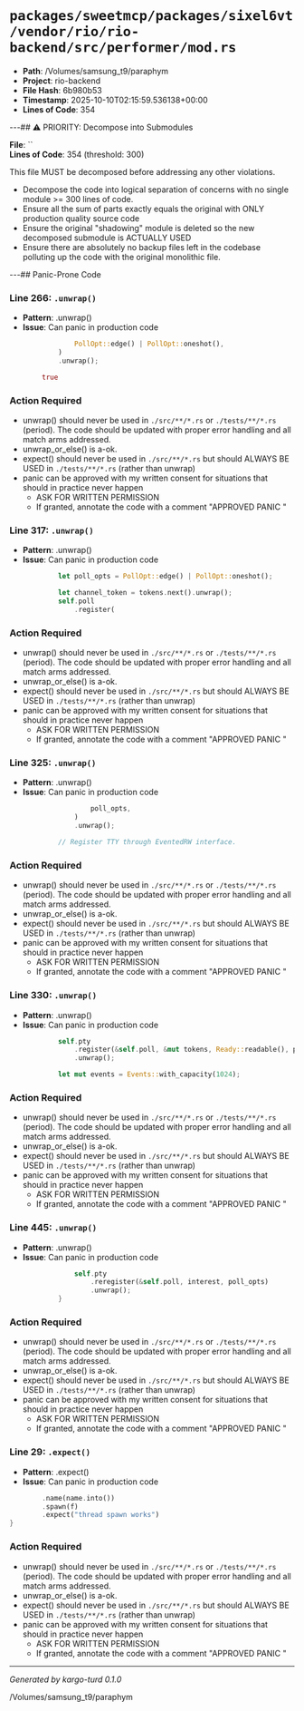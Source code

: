 # `packages/sweetmcp/packages/sixel6vt/vendor/rio/rio-backend/src/performer/mod.rs`

- **Path**: /Volumes/samsung_t9/paraphym
- **Project**: rio-backend
- **File Hash**: 6b980b53  
- **Timestamp**: 2025-10-10T02:15:59.536138+00:00  
- **Lines of Code**: 354

---## ⚠️ PRIORITY: Decompose into Submodules

**File**: ``  
**Lines of Code**: 354 (threshold: 300)

This file MUST be decomposed before addressing any other violations.

- Decompose the code into logical separation of concerns with no single module >= 300 lines of code. 
- Ensure all the sum of parts exactly equals the original with ONLY production quality source code
- Ensure the original "shadowing" module is deleted so the new decomposed submodule is ACTUALLY USED
- Ensure there are absolutely no backup files left in the codebase polluting up the code with the original monolithic file.

---## Panic-Prone Code


### Line 266: `.unwrap()`

- **Pattern**: .unwrap()
- **Issue**: Can panic in production code

```rust
                PollOpt::edge() | PollOpt::oneshot(),
            )
            .unwrap();

        true
```

### Action Required

- unwrap() should never be used in `./src/**/*.rs` or `./tests/**/*.rs` (period). The code should be updated with proper error handling and all match arms addressed.
- unwrap_or_else() is a-ok. 
- expect() should never be used in `./src/**/*.rs` but should ALWAYS BE USED in `./tests/**/*.rs` (rather than unwrap)
- panic can be approved with my written consent for situations that should in practice never happen  
  - ASK FOR WRITTEN PERMISSION
  - If granted, annotate the code with a comment "APPROVED PANIC "


### Line 317: `.unwrap()`

- **Pattern**: .unwrap()
- **Issue**: Can panic in production code

```rust
            let poll_opts = PollOpt::edge() | PollOpt::oneshot();

            let channel_token = tokens.next().unwrap();
            self.poll
                .register(
```

### Action Required

- unwrap() should never be used in `./src/**/*.rs` or `./tests/**/*.rs` (period). The code should be updated with proper error handling and all match arms addressed.
- unwrap_or_else() is a-ok. 
- expect() should never be used in `./src/**/*.rs` but should ALWAYS BE USED in `./tests/**/*.rs` (rather than unwrap)
- panic can be approved with my written consent for situations that should in practice never happen  
  - ASK FOR WRITTEN PERMISSION
  - If granted, annotate the code with a comment "APPROVED PANIC "


### Line 325: `.unwrap()`

- **Pattern**: .unwrap()
- **Issue**: Can panic in production code

```rust
                    poll_opts,
                )
                .unwrap();

            // Register TTY through EventedRW interface.
```

### Action Required

- unwrap() should never be used in `./src/**/*.rs` or `./tests/**/*.rs` (period). The code should be updated with proper error handling and all match arms addressed.
- unwrap_or_else() is a-ok. 
- expect() should never be used in `./src/**/*.rs` but should ALWAYS BE USED in `./tests/**/*.rs` (rather than unwrap)
- panic can be approved with my written consent for situations that should in practice never happen  
  - ASK FOR WRITTEN PERMISSION
  - If granted, annotate the code with a comment "APPROVED PANIC "


### Line 330: `.unwrap()`

- **Pattern**: .unwrap()
- **Issue**: Can panic in production code

```rust
            self.pty
                .register(&self.poll, &mut tokens, Ready::readable(), poll_opts)
                .unwrap();

            let mut events = Events::with_capacity(1024);
```

### Action Required

- unwrap() should never be used in `./src/**/*.rs` or `./tests/**/*.rs` (period). The code should be updated with proper error handling and all match arms addressed.
- unwrap_or_else() is a-ok. 
- expect() should never be used in `./src/**/*.rs` but should ALWAYS BE USED in `./tests/**/*.rs` (rather than unwrap)
- panic can be approved with my written consent for situations that should in practice never happen  
  - ASK FOR WRITTEN PERMISSION
  - If granted, annotate the code with a comment "APPROVED PANIC "


### Line 445: `.unwrap()`

- **Pattern**: .unwrap()
- **Issue**: Can panic in production code

```rust
                self.pty
                    .reregister(&self.poll, interest, poll_opts)
                    .unwrap();
            }

```

### Action Required

- unwrap() should never be used in `./src/**/*.rs` or `./tests/**/*.rs` (period). The code should be updated with proper error handling and all match arms addressed.
- unwrap_or_else() is a-ok. 
- expect() should never be used in `./src/**/*.rs` but should ALWAYS BE USED in `./tests/**/*.rs` (rather than unwrap)
- panic can be approved with my written consent for situations that should in practice never happen  
  - ASK FOR WRITTEN PERMISSION
  - If granted, annotate the code with a comment "APPROVED PANIC "


### Line 29: `.expect()`

- **Pattern**: .expect()
- **Issue**: Can panic in production code

```rust
        .name(name.into())
        .spawn(f)
        .expect("thread spawn works")
}

```

### Action Required

- unwrap() should never be used in `./src/**/*.rs` or `./tests/**/*.rs` (period). The code should be updated with proper error handling and all match arms addressed.
- unwrap_or_else() is a-ok. 
- expect() should never be used in `./src/**/*.rs` but should ALWAYS BE USED in `./tests/**/*.rs` (rather than unwrap)
- panic can be approved with my written consent for situations that should in practice never happen  
  - ASK FOR WRITTEN PERMISSION
  - If granted, annotate the code with a comment "APPROVED PANIC "

---

*Generated by kargo-turd 0.1.0*

/Volumes/samsung_t9/paraphym